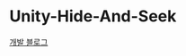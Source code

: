 # Unity-Hide-And-Seek
[개발 블로그](https://velog.io/@moomyung1013/Unity-%ED%8F%AC%ED%86%A4-%EB%A9%80%ED%8B%B0-%EC%88%A8%EB%B0%94%EA%BC%AD%EC%A7%88-%EB%A7%8C%EB%93%A4%EA%B8%B0-01)
